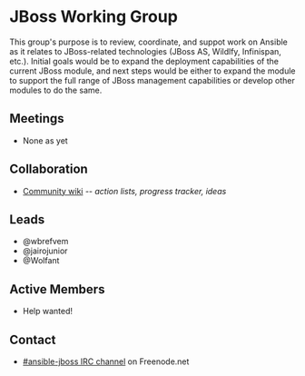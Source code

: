 # JBoss Working Group

This group's purpose is to review, coordinate, and suppot work on Ansible as it relates to JBoss-related technologies 
(JBoss AS, Wildlfy, Infinispan, etc.). Initial goals would be to expand the deployment capabilities of the current 
JBoss module, and next steps would be either to expand the module to support the full range of JBoss management 
capabilities or develop other modules to do the same.

## Meetings
* None as yet

## Collaboration
* [Community wiki](https://github.com/ansible/community/wiki/JBoss ) *-- action lists, progress tracker, ideas*

## Leads
* @wbrefvem
* @jairojunior
* @Wolfant

## Active Members
* Help wanted!

## Contact
* [#ansible-jboss IRC channel](https://webchat.freenode.net/?channels=ansible-jboss) on Freenode.net
